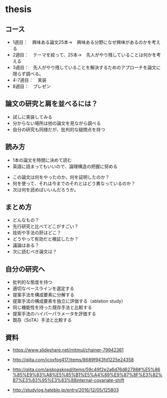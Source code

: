 # thesis
## コース
- 1週目：　興味ある論文25本→　興味ある分野になぜ興味があるのかを考える
- 2週目：　テーマを絞って、25本→　先人がやり残していることは何かを考える
- 3週目：　先人がやり残していることを解決するためのアプローチを論文に限らず調べる。
- 4-7週目：　実装
- 8週目：　プレゼン

## 論文の研究と肩を並べるには？
- 試しに実装してみる
- 分からない場所は他の論文を見ながら調べる
- 自分の研究も同様だが、批判的な疑問点を持つ

## 読み方
- 1本の論文を時間に決めて読む
- 英語に詰まってもいいので、論理構造の把握に努める
* この論文は何をやったのか、何を証明したのか？
* 何を使って、それは今までのそれとはどう異なっているのか？
* 次は何を読めばいいんだろうか。

## まとめ方
* どんなもの？
* 先行研究と比べてどこがすごい？
* 技術や手法の肝はどこ？
* どうやって有効だと検証したか？
* 議論はある？
* 次に読むべき論文は？

## 自分の研究へ
* 批判的な態度を持つ
* 適切なベースラインを選定する
* 提案手法を構成要素に分解する
* 提案手法の構成要素を独立に評価する（ablation study）
* 同じ機能性を持った既存手法と比較する
* 提案手法のハイパーパラメータを評価する
* 既存（SoTA）手法と比較する

## 資料
* https://www.slideshare.net/mitmul/chainer-79942361
* http://qiita.com/icoxfog417/items/8689f943fd1225e24358
* http://qiita.com/aiskoaskosd/items/59c49f2e2a6d76d62798#%E5%86%85%E9%83%A8%E5%85%B1%E5%A4%89%E9%87%8F%E3%82%B7%E3%83%95%E3%83%88internal-covariate-shift

* http://studylog.hateblo.jp/entry/2016/12/05/125803
